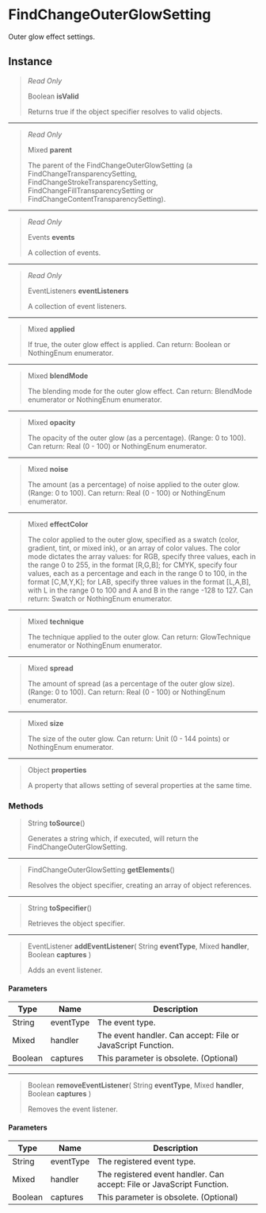 # FindChangeOuterGlowSetting
Outer glow effect settings.

## Instance
> *Read Only* 
> 
> Boolean **isValid** 
>
> Returns true if the object specifier resolves to valid objects.
*** 
> *Read Only* 
> 
> Mixed **parent** 
>
> The parent of the FindChangeOuterGlowSetting (a FindChangeTransparencySetting, FindChangeStrokeTransparencySetting, FindChangeFillTransparencySetting or FindChangeContentTransparencySetting).
*** 
> *Read Only* 
> 
> Events **events** 
>
> A collection of events.
*** 
> *Read Only* 
> 
> EventListeners **eventListeners** 
>
> A collection of event listeners.
*** 
> Mixed **applied** 
>
> If true, the outer glow effect is applied. Can return: Boolean or NothingEnum enumerator.
*** 
> Mixed **blendMode** 
>
> The blending mode for the outer glow effect. Can return: BlendMode enumerator or NothingEnum enumerator.
*** 
> Mixed **opacity** 
>
> The opacity of the outer glow (as a percentage). (Range: 0 to 100). Can return: Real (0 - 100) or NothingEnum enumerator.
*** 
> Mixed **noise** 
>
> The amount (as a percentage) of noise applied to the outer glow. (Range: 0 to 100). Can return: Real (0 - 100) or NothingEnum enumerator.
*** 
> Mixed **effectColor** 
>
> The color applied to the outer glow, specified as a swatch (color, gradient, tint, or mixed ink), or an array of color values. The color mode dictates the array values: for RGB, specify three values, each in the range 0 to 255, in the format [R,G,B]; for CMYK, specify four values, each as a percentage and each in the range 0 to 100, in the format [C,M,Y,K]; for LAB, specify three values in the format [L,A,B], with L in the range 0 to 100 and A and B in the range -128 to 127. Can return: Swatch or NothingEnum enumerator.
*** 
> Mixed **technique** 
>
> The technique applied to the outer glow. Can return: GlowTechnique enumerator or NothingEnum enumerator.
*** 
> Mixed **spread** 
>
> The amount of spread (as a percentage of the outer glow size). (Range: 0 to 100). Can return: Real (0 - 100) or NothingEnum enumerator.
*** 
> Mixed **size** 
>
> The size of the outer glow. Can return: Unit (0 - 144 points) or NothingEnum enumerator.
*** 
> Object **properties** 
>
> A property that allows setting of several properties at the same time.

### Methods
> String **toSource**()
> 
> Generates a string which, if executed, will return the FindChangeOuterGlowSetting.
*** 
> FindChangeOuterGlowSetting **getElements**()
> 
> Resolves the object specifier, creating an array of object references.
*** 
> String **toSpecifier**()
> 
> Retrieves the object specifier.
*** 
> EventListener **addEventListener**( String **eventType**, Mixed **handler**, Boolean **captures** )
> 
> Adds an event listener.
#### Parameters
| Type | Name | Description |
|---|---|---|
| String | eventType | The event type. |
| Mixed | handler | The event handler. Can accept: File or JavaScript Function. |
| Boolean | captures | This parameter is obsolete. (Optional) |

*** 
> Boolean **removeEventListener**( String **eventType**, Mixed **handler**, Boolean **captures** )
> 
> Removes the event listener.
#### Parameters
| Type | Name | Description |
|---|---|---|
| String | eventType | The registered event type. |
| Mixed | handler | The registered event handler. Can accept: File or JavaScript Function. |
| Boolean | captures | This parameter is obsolete. (Optional) |


